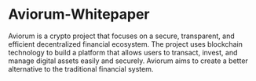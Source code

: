 # Aviorum-Whitepaper
Aviorum is a crypto project that focuses on a secure, transparent, and efficient decentralized financial ecosystem. The project uses blockchain technology to build a platform that allows users to transact, invest, and manage digital assets easily and securely. Aviorum aims to create a better alternative to the traditional financial system.
